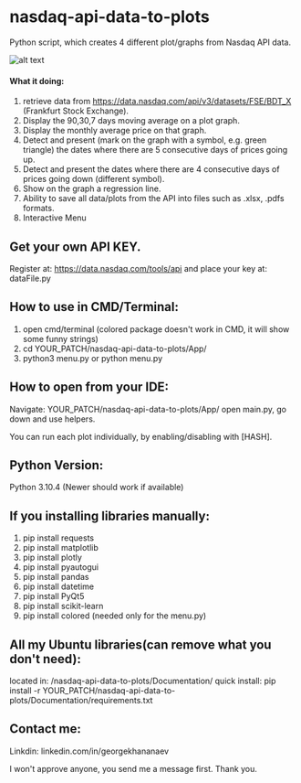 # nasdaq-api-data-to-plots
Python script, which creates 4 different plot/graphs from Nasdaq API data.

![alt text](http://repository-images.githubusercontent.com/523085530/bf2d0c96-ae21-4fd8-a8e6-3e3887678f84)


#### What it doing:
1. retrieve data from https://data.nasdaq.com/api/v3/datasets/FSE/BDT_X (Frankfurt Stock Exchange). 
2. Display the 90,30,7 days moving average on a plot graph.
3. Display the monthly average price on that graph.
4. Detect and present (mark on the graph with a symbol, e.g. green triangle) the dates where there are 5 consecutive days of prices going up.
5. Detect and present the dates where there are 4 consecutive days of prices going down (different symbol).
6. Show on the graph a regression line.
7. Ability to save all data/plots from the API into files such as .xlsx, .pdfs formats.
8. Interactive Menu

## Get your own API KEY.
Register at: https://data.nasdaq.com/tools/api and place your key at: dataFile.py


## How to use in CMD/Terminal:

1. open cmd/terminal (colored package doesn't work in CMD, it will show some funny strings)
2. cd YOUR_PATCH/nasdaq-api-data-to-plots/App/
3. python3 menu.py or python menu.py

## How to open from your IDE:

Navigate: YOUR_PATCH/nasdaq-api-data-to-plots/App/
open main.py, go down and use helpers.

You can run each plot individually, by enabling/disabling with [HASH].

## Python Version:

Python 3.10.4 (Newer should work if available)

## If you installing libraries manually:

1. pip install requests
2. pip install matplotlib
3. pip install plotly
4. pip install pyautogui
5. pip install pandas
6. pip install datetime
7. pip install PyQt5
8. pip install scikit-learn
9. pip install colored (needed only for the menu.py)

## All my Ubuntu libraries(can remove what you don't need):

located in: /nasdaq-api-data-to-plots/Documentation/
quick install: pip install -r YOUR_PATCH/nasdaq-api-data-to-plots/Documentation/requirements.txt

## Contact me:

Linkdin: linkedin.com/in/georgekhananaev

I won't approve anyone, you send me a message first. Thank you.
